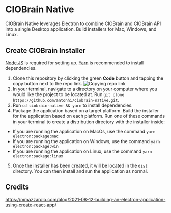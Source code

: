 # CIOBrain Native

CIOBrain Native leverages Electron to combine CIOBrain and CIOBrain API into a single Desktop application. Build installers for Mac, Windows, and Linux.

## Create CIOBrain Installer

[Node.JS](https://nodejs.org/) is required for setting up.
[Yarn](https://classic.yarnpkg.com/lang/en/docs/install/) is recommended to install dependencies.

1. Clone this repository by clicking the green **Code** button and tapping the copy button next to the repo link.
![Copying repo link](https://i.imgur.com/ECjo66R.png)
2. In your terminal, navigate to a directory on your computer where you would like the project to be located at. Run `git clone https://github.com/antonhi/ciobrain-native.git`.
3. Run `cd ciobrain-native && yarn` to install dependencies.
4. Package the application based on a target platform. Build the installer for the application based on each platform. Run one of these commands in your terminal to create a distribution directory with the installer inside:
  - If you are running the application on MacOs, use the command `yarn electron:package:mac`
  - If you are running the application on Windows, use the command `yarn electron:package:win`
  - If you are running the application on Linux, use the command `yarn electron:package:linux`
5. Once the installer has been created, it will be located in the `dist` directory. You can then install and run the application as normal.

## Credits
https://mmazzarolo.com/blog/2021-08-12-building-an-electron-application-using-create-react-app/
